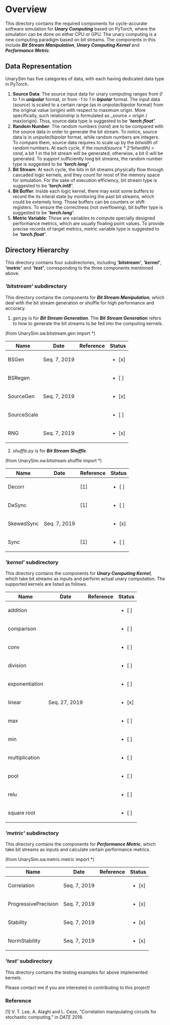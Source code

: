 # Overview
This directory contains the required components for cycle-accurate software simulation for _**Unary Computing**_ based on PyTorch, where the simulation can be done on either CPU or GPU. The unary computing is a new computing paradigm based on bit streams.
The components in this include _**Bit Stream Manipulation**_, _**Unary Computing Kernel**_ and _**Performance Metric**_.

## Data Representation
UnarySim has five categories of data, with each having dedicated data type in PyTorch.
1. **Source Data**: The source input data for unary computing ranges from _0_ to _1_ in _**unipolar**_ format, or from _-1_ to _1_ in _**bipolar**_ format. The input data (_source_) is scaled to a certain range (as in _unipolar/bipolar_ format) from the original value (_origin_) with respect to maximum origin. More specifically, such relationship is formulated as _source = origin / max(origin). Thus, source data type is suggested to be _**'torch.float'**_.
2. **Random Number**: The random numbers (_rand_) are to be compared with the source data in order to generate the bit stream. To notice, source data is in _unipolar/bipolar_ format, while random numbers are integers. To compare them, source data requires to scale up by the _bitwidth_ of random numbers. At each cycle, if the _round(source * 2^bitwidth) > rand_, a bit 1 in the bit stream will be generated; otherwise, a bit 0 will be generated. To support sufficiently long bit streams, the random number type is suggested to be _**'torch.long'**_.
3. **Bit Stream**: At each cycle, the bits in bit streams physically flow through cascaded logic kernels, and they count for most of the memory space for simulation. For the sake of execution efficiency, bit stream type is suggested to be _**'torch.int8'**_.
4. **Bit Buffer**: Inside each logic kernel, there may exist some buffers to record the its interal state by monitoring the past bit streams, which could be extemely long. Those buffers can be counters or shift registers. To ensure the correctness (not overflowing), bit buffer type is suggested to be _**'torch.long'**_.
5. **Metric Variable**: Those are variables to compute specially designed performance metrics, which are usually floating point values. To provide precise records of target metrics, metric variable type is suggested to be _**'torch.float'**_.

## Directory Hierarchy
This directory contains four subdirectories, including _**'bitstream'**_, _**'kernel'**_,  _**'metric'**_ and _**'test'**_, corresponding to the three components mentioned above.

### _'bitstream'_ subdirectory
This directory contains the components for _**Bit Stream Manipulation**_, which deal with the bit stream generation or shuffle for high performance and accuracy.

1. _gen.py_ is for _**Bit Stream Generation**_. The _**Bit Stream Generation**_ refers to how to generate the bit streams to be fed into the computing kernels.

(from UnarySim.sw.bitstream.gen import \*)

| Name                 | Date          | Reference     | Status                 |
| -------------------- | ------------- | ------------- | ---------------------- |
| BSGen                | Seq. 7, 2019  |               | <ul><li>[x] </li></ul> |
| BSRegen              |               |               | <ul><li>[ ] </li></ul> |
| SourceGen            | Seq. 7, 2019  |               | <ul><li>[x] </li></ul> |
| SourceScale          |               |               | <ul><li>[ ] </li></ul> |
| RNG                  | Seq. 7, 2019  |               | <ul><li>[x] </li></ul> |


2. _shuffle.py_ is for _**Bit Stream Shuffle**_.

(from UnarySim.sw.bitstream.shuffle import \*)

| Name                 | Date          | Reference     | Status                 |
| -------------------- | ------------- | ------------- | ---------------------- |
| Decorr               |               | [1]           | <ul><li>[ ] </li></ul> |
| DeSync               |               | [1]           | <ul><li>[ ] </li></ul> |
| SkewedSync           | Seq. 7, 2019  |               | <ul><li>[x] </li></ul> |
| Sync                 |               | [1]           | <ul><li>[ ] </li></ul> |


### _'kernel'_ subdirectory
This directory contains the components for _**Unary Computing Kernel**_, which take bit streams as inputs and perform actual unary computation. The supported kernels are listed as follows.

| Name                 | Date          | Reference     | Status                 |
| -------------------- | ------------- | ------------- | ---------------------- |
| addition             |               |               | <ul><li>[ ] </li></ul> |
| comparison           |               |               | <ul><li>[ ] </li></ul> |
| conv                 |               |               | <ul><li>[ ] </li></ul> |
| division             |               |               | <ul><li>[ ] </li></ul> |
| exponentiation       |               |               | <ul><li>[ ] </li></ul> |
| linear               | Seq. 27, 2019 |               | <ul><li>[x] </li></ul> |
| max                  |               |               | <ul><li>[ ] </li></ul> |
| min                  |               |               | <ul><li>[ ] </li></ul> |
| multiplication       |               |               | <ul><li>[ ] </li></ul> |
| pool                 |               |               | <ul><li>[ ] </li></ul> |
| relu                 |               |               | <ul><li>[ ] </li></ul> |
| square root          |               |               | <ul><li>[ ] </li></ul> |


### _'metric'_ subdirectory
This directory contains the components for  _**Performance Metric**_, which take bit streams as inputs and calculate certain performance metrics.

(from UnarySim.sw.metric.metric import \*)

| Name                 | Date          | Reference     | Status                 |
| -------------------- | ------------- | ------------- | ---------------------- |
| Correlation          | Seq. 7, 2019  |               | <ul><li>[x] </li></ul> |
| ProgressivePrecision | Seq. 7, 2019  |               | <ul><li>[x] </li></ul> |
| Stability            | Seq. 7, 2019  |               | <ul><li>[x] </li></ul> |
| NormStability        | Seq. 7, 2019  |               | <ul><li>[x] </li></ul> |


### _'test'_ subdirectory
This directory contains the testing examples for above implemented kernels.


Please contact me if you are interested in contributing to this project!

### Reference
[1] V. T. Lee, A. Alaghi and L. Ceze, "Correlation manipulating circuits for stochastic computing," in _DATE_ 2018.
